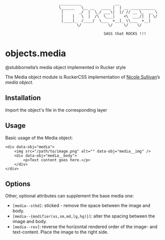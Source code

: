 ```
						__________               __                 
						\______   \__ __   ____ |  | __ ___________ 
						 |       _/  |  \_/ ___\|  |/ // __ \_  __ \
						 |    |   \  |  /\  \___|    <\  ___/|  | \/
						 |____|_  /____/  \___  >__|_ \\___  >__|   
								\/            \/     \/    \/    
									
											SASS that ROCKS !!!									
```
# objects.media
@stubbornella’s media object implemented in Rucker style

The Media object module is RuckerCSS implementation of [Nicole Sullivan](https://twitter.com/stubbornella)’s <cite>media object</cite>.

## Installation

Import the object's file in the corresponding layer

## Usage

Basic usage of the Media object:

    <div data-obj="media">
        <img src="/path/to/image.png" alt="" data-obj="media__img" />
        <div data-obj="media__body">
            <p>Text content goes here.</p>
        </div>
    </div>

## Options

Other, optional attributes can supplement the base media one:

* `[media--stkd]`: sticked - remove the space between the image and body.
* `[media--{modifier(xs,sm,md,lg,hg)}]`: alter the spacing between the image and
  body.
* `[media--rev]`: reverse the horizontal rendered order of the image- and
  text-content. Place the image to the right side.
